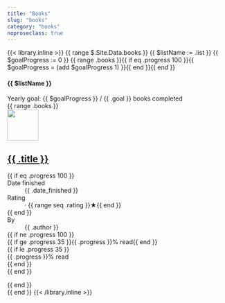 ```yaml
---
title: "Books"
slug: "books"
category: "books"
noproseclass: true
---
```


{{< library.inline >}}
{{ range $.Site.Data.books }}
  {{ $listName := .list }}
  {{ $goalProgress := 0 }}
  {{ range .books }}{{ if eq .progress 100 }}{{ $goalProgress = (add $goalProgress 1) }}{{ end }}{{ end }}
  <div id="book-list" class="pb-12">
    <div class="prose dark:prose-dark pb-2">
      <h4>{{ $listName }}</h4>
      <span>Yearly goal: {{ $goalProgress }} / {{ .goal }} books completed</span>
    </div>
    {{ range .books }}
    <article class="flex p-2 pl-0 space-x-4">
      <img class="flex-none w-18 h-18 rounded-lg object-cover bg-gray-100" src="{{ .cover }}" width="72" height="{{ .height }}" />
      <div class="min-w-0 relative flex-auto sm:pr-20 lg:pr-0 xl:pr-20">
        <a class="noopener noreferer" href="{{ .link }}">
          <h2 class="text-base sm:text-lg lg:text-base xl:text-lg font-semibold text-black mb-0.5 truncate underline">
            {{ .title }}
          </h2>
        </a>
        <dl class="flex flex-wrap text-sm font-medium">
          {{ if eq .progress 100 }}
          <div>
            <dt class="sr-only">Date finished</dt>
            <dd>{{ .date_finished }}</dd>
          </div>
          <div>
            <dt class="sr-only">Rating</dt>
            <dd class="pl-1"> · {{ range seq .rating  }}★{{ end }}</dd>
          </div>
          {{ end }}
          <div class="flex-none w-full mt-0.5 font-normal">
            <dt class="inline">By</dt>
            <dd class="inline text-black">{{ .author }}</dd>
          </div>
          {{ if ne .progress 100 }}
          <div class="flex-none w-1/2 md:w-1/6 xl:w-1/6 mt-0.5 font-normal">
            <div class="relative pt-1">
              <div class="overflow-hidden h-6 mb-4 text-xs flex rounded bg-purple-200">
                <div style="width:{{ .progress }}%" class="shadow-none flex flex-col text-center whitespace-nowrap text-white dark:text-gray-300 justify-center bg-purple-500">{{ if ge .progress 35 }}{{ .progress }}% read{{ end }}</div>
                {{ if le .progress 35 }}
                <div style="width: {{ sub 100 .progress }}%" class="text-gray-700 flex flex-col text-left pl-2 whitespace-nowrap justify-center">{{ .progress }}% read</div>
                {{ end }}
              </div>
            </div>
          </div>
          {{ end }}
        </dl>
      </div>
    </article>
    {{ end }}
  </div>
{{ end }}
{{< /library.inline >}}